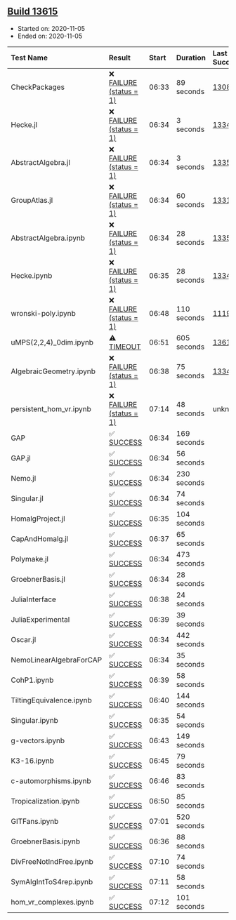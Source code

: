 ## [Build 13615](https://oscarci.mathematik.uni-kl.de/job/oscar/13615/)

* Started on: 2020-11-05
* Ended on: 2020-11-05

| Test Name    | Result | Start | Duration | Last Success | First Failure |
|:-------------|:-------|:------|:---------|:-------------|:--------------|
| CheckPackages | ❌ [FAILURE (status = 1)](https://oscarci.mathematik.uni-kl.de/job/oscar/13615/artifact/logs/build-13615/CheckPackages.log) | 06:33 | 89 seconds | [13085](https://oscarci.mathematik.uni-kl.de/job/oscar/13085/) | [13086](https://oscarci.mathematik.uni-kl.de/job/oscar/13086/) |
| Hecke.jl | ❌ [FAILURE (status = 1)](https://oscarci.mathematik.uni-kl.de/job/oscar/13615/artifact/logs/build-13615/Hecke.jl.log) | 06:34 | 3 seconds | [13341](https://oscarci.mathematik.uni-kl.de/job/oscar/13341/) | [13342](https://oscarci.mathematik.uni-kl.de/job/oscar/13342/) |
| AbstractAlgebra.jl | ❌ [FAILURE (status = 1)](https://oscarci.mathematik.uni-kl.de/job/oscar/13615/artifact/logs/build-13615/AbstractAlgebra.jl.log) | 06:34 | 3 seconds | [13355](https://oscarci.mathematik.uni-kl.de/job/oscar/13355/) | [13356](https://oscarci.mathematik.uni-kl.de/job/oscar/13356/) |
| GroupAtlas.jl | ❌ [FAILURE (status = 1)](https://oscarci.mathematik.uni-kl.de/job/oscar/13615/artifact/logs/build-13615/GroupAtlas.jl.log) | 06:34 | 60 seconds | [13311](https://oscarci.mathematik.uni-kl.de/job/oscar/13311/) | [13312](https://oscarci.mathematik.uni-kl.de/job/oscar/13312/) |
| AbstractAlgebra.ipynb | ❌ [FAILURE (status = 1)](https://oscarci.mathematik.uni-kl.de/job/oscar/13615/artifact/logs/build-13615/AbstractAlgebra.ipynb.log) | 06:34 | 28 seconds | [13355](https://oscarci.mathematik.uni-kl.de/job/oscar/13355/) | [13356](https://oscarci.mathematik.uni-kl.de/job/oscar/13356/) |
| Hecke.ipynb | ❌ [FAILURE (status = 1)](https://oscarci.mathematik.uni-kl.de/job/oscar/13615/artifact/logs/build-13615/Hecke.ipynb.log) | 06:35 | 28 seconds | [13341](https://oscarci.mathematik.uni-kl.de/job/oscar/13341/) | [13342](https://oscarci.mathematik.uni-kl.de/job/oscar/13342/) |
| wronski-poly.ipynb | ❌ [FAILURE (status = 1)](https://oscarci.mathematik.uni-kl.de/job/oscar/13615/artifact/logs/build-13615/wronski-poly.ipynb.log) | 06:48 | 110 seconds | [11192](https://oscarci.mathematik.uni-kl.de/job/oscar/11192/) | [11193](https://oscarci.mathematik.uni-kl.de/job/oscar/11193/) |
| uMPS(2,2,4)_0dim.ipynb | ⚠ [TIMEOUT](https://oscarci.mathematik.uni-kl.de/job/oscar/13615/artifact/logs/build-13615/uMPS-2-2-4-_0dim.ipynb.log) | 06:51 | 605 seconds | [13613](https://oscarci.mathematik.uni-kl.de/job/oscar/13613/) | [13614](https://oscarci.mathematik.uni-kl.de/job/oscar/13614/) |
| AlgebraicGeometry.ipynb | ❌ [FAILURE (status = 1)](https://oscarci.mathematik.uni-kl.de/job/oscar/13615/artifact/logs/build-13615/AlgebraicGeometry.ipynb.log) | 06:38 | 75 seconds | [13341](https://oscarci.mathematik.uni-kl.de/job/oscar/13341/) | [13342](https://oscarci.mathematik.uni-kl.de/job/oscar/13342/) |
| persistent_hom_vr.ipynb | ❌ [FAILURE (status = 1)](https://oscarci.mathematik.uni-kl.de/job/oscar/13615/artifact/logs/build-13615/persistent_hom_vr.ipynb.log) | 07:14 | 48 seconds | unknown | unknown |
| GAP | ✅ [SUCCESS](https://oscarci.mathematik.uni-kl.de/job/oscar/13615/artifact/logs/build-13615/GAP.log) | 06:34 | 169 seconds |  |  |
| GAP.jl | ✅ [SUCCESS](https://oscarci.mathematik.uni-kl.de/job/oscar/13615/artifact/logs/build-13615/GAP.jl.log) | 06:34 | 56 seconds |  |  |
| Nemo.jl | ✅ [SUCCESS](https://oscarci.mathematik.uni-kl.de/job/oscar/13615/artifact/logs/build-13615/Nemo.jl.log) | 06:34 | 230 seconds |  |  |
| Singular.jl | ✅ [SUCCESS](https://oscarci.mathematik.uni-kl.de/job/oscar/13615/artifact/logs/build-13615/Singular.jl.log) | 06:34 | 74 seconds |  |  |
| HomalgProject.jl | ✅ [SUCCESS](https://oscarci.mathematik.uni-kl.de/job/oscar/13615/artifact/logs/build-13615/HomalgProject.jl.log) | 06:35 | 104 seconds |  |  |
| CapAndHomalg.jl | ✅ [SUCCESS](https://oscarci.mathematik.uni-kl.de/job/oscar/13615/artifact/logs/build-13615/CapAndHomalg.jl.log) | 06:37 | 65 seconds |  |  |
| Polymake.jl | ✅ [SUCCESS](https://oscarci.mathematik.uni-kl.de/job/oscar/13615/artifact/logs/build-13615/Polymake.jl.log) | 06:34 | 473 seconds |  |  |
| GroebnerBasis.jl | ✅ [SUCCESS](https://oscarci.mathematik.uni-kl.de/job/oscar/13615/artifact/logs/build-13615/GroebnerBasis.jl.log) | 06:34 | 28 seconds |  |  |
| JuliaInterface | ✅ [SUCCESS](https://oscarci.mathematik.uni-kl.de/job/oscar/13615/artifact/logs/build-13615/JuliaInterface.log) | 06:38 | 24 seconds |  |  |
| JuliaExperimental | ✅ [SUCCESS](https://oscarci.mathematik.uni-kl.de/job/oscar/13615/artifact/logs/build-13615/JuliaExperimental.log) | 06:39 | 39 seconds |  |  |
| Oscar.jl | ✅ [SUCCESS](https://oscarci.mathematik.uni-kl.de/job/oscar/13615/artifact/logs/build-13615/Oscar.jl.log) | 06:34 | 442 seconds |  |  |
| NemoLinearAlgebraForCAP | ✅ [SUCCESS](https://oscarci.mathematik.uni-kl.de/job/oscar/13615/artifact/logs/build-13615/NemoLinearAlgebraForCAP.log) | 06:34 | 35 seconds |  |  |
| CohP1.ipynb | ✅ [SUCCESS](https://oscarci.mathematik.uni-kl.de/job/oscar/13615/artifact/logs/build-13615/CohP1.ipynb.log) | 06:39 | 58 seconds |  |  |
| TiltingEquivalence.ipynb | ✅ [SUCCESS](https://oscarci.mathematik.uni-kl.de/job/oscar/13615/artifact/logs/build-13615/TiltingEquivalence.ipynb.log) | 06:40 | 144 seconds |  |  |
| Singular.ipynb | ✅ [SUCCESS](https://oscarci.mathematik.uni-kl.de/job/oscar/13615/artifact/logs/build-13615/Singular.ipynb.log) | 06:35 | 54 seconds |  |  |
| g-vectors.ipynb | ✅ [SUCCESS](https://oscarci.mathematik.uni-kl.de/job/oscar/13615/artifact/logs/build-13615/g-vectors.ipynb.log) | 06:43 | 149 seconds |  |  |
| K3-16.ipynb | ✅ [SUCCESS](https://oscarci.mathematik.uni-kl.de/job/oscar/13615/artifact/logs/build-13615/K3-16.ipynb.log) | 06:45 | 79 seconds |  |  |
| c-automorphisms.ipynb | ✅ [SUCCESS](https://oscarci.mathematik.uni-kl.de/job/oscar/13615/artifact/logs/build-13615/c-automorphisms.ipynb.log) | 06:46 | 83 seconds |  |  |
| Tropicalization.ipynb | ✅ [SUCCESS](https://oscarci.mathematik.uni-kl.de/job/oscar/13615/artifact/logs/build-13615/Tropicalization.ipynb.log) | 06:50 | 85 seconds |  |  |
| GITFans.ipynb | ✅ [SUCCESS](https://oscarci.mathematik.uni-kl.de/job/oscar/13615/artifact/logs/build-13615/GITFans.ipynb.log) | 07:01 | 520 seconds |  |  |
| GroebnerBasis.ipynb | ✅ [SUCCESS](https://oscarci.mathematik.uni-kl.de/job/oscar/13615/artifact/logs/build-13615/GroebnerBasis.ipynb.log) | 06:36 | 88 seconds |  |  |
| DivFreeNotIndFree.ipynb | ✅ [SUCCESS](https://oscarci.mathematik.uni-kl.de/job/oscar/13615/artifact/logs/build-13615/DivFreeNotIndFree.ipynb.log) | 07:10 | 74 seconds |  |  |
| SymAlgIntToS4rep.ipynb | ✅ [SUCCESS](https://oscarci.mathematik.uni-kl.de/job/oscar/13615/artifact/logs/build-13615/SymAlgIntToS4rep.ipynb.log) | 07:11 | 58 seconds |  |  |
| hom_vr_complexes.ipynb | ✅ [SUCCESS](https://oscarci.mathematik.uni-kl.de/job/oscar/13615/artifact/logs/build-13615/hom_vr_complexes.ipynb.log) | 07:12 | 101 seconds |  |  |
